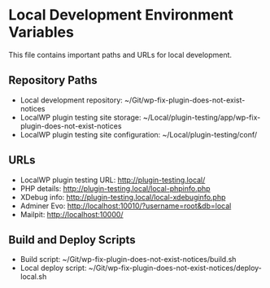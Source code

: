 # Local Development Environment Variables

This file contains important paths and URLs for local development.

## Repository Paths

- Local development repository: ~/Git/wp-fix-plugin-does-not-exist-notices
- LocalWP plugin testing site storage: ~/Local/plugin-testing/app/wp-fix-plugin-does-not-exist-notices
- LocalWP plugin testing site configuration: ~/Local/plugin-testing/conf/

## URLs

- LocalWP plugin testing URL: <http://plugin-testing.local/>
- PHP details: <http://plugin-testing.local/local-phpinfo.php>
- XDebug info: <http://plugin-testing.local/local-xdebuginfo.php>
- Adminer Evo: <http://localhost:10010/?username=root&db=local>
- Mailpit: <http://localhost:10000/>

## Build and Deploy Scripts

- Build script: ~/Git/wp-fix-plugin-does-not-exist-notices/build.sh
- Local deploy script: ~/Git/wp-fix-plugin-does-not-exist-notices/deploy-local.sh
